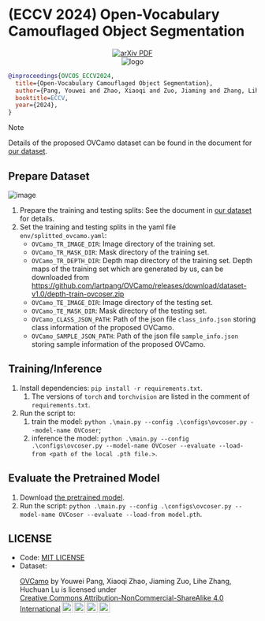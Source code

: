 # (ECCV 2024) Open-Vocabulary Camouflaged Object Segmentation

<p align="center">
   <a href='https://arxiv.org/abs/2311.11241'>
      <img src='https://img.shields.io/badge/Paper-PDF-red?style=flat&logo=arXiv&logoColor=red' alt='arXiv PDF'>
   </a>
   <br/>
   <img src='https://github.com/lartpang/OVCamo/assets/26847524/d2c474f2-4bde-455c-af71-e0761e57a574' alt='logo'>
</p>


```bibtex
@inproceedings{OVCOS_ECCV2024,
  title={Open-Vocabulary Camouflaged Object Segmentation},
  author={Pang, Youwei and Zhao, Xiaoqi and Zuo, Jiaming and Zhang, Lihe and Lu, Huchuan},
  booktitle=ECCV,
  year={2024},
}
```

> [!note]
>
> Details of the proposed OVCamo dataset can be found in the document for [our dataset](https://github.com/lartpang/OVCamo/releases/download/dataset-v1.0/ovcamo.zip).

## Prepare Dataset

![image](https://github.com/lartpang/OVCamo/assets/26847524/92f5f7e8-55a9-4d7e-bc41-264d255af658)

1. Prepare the training and testing splits: See the document in [our dataset](https://github.com/lartpang/OVCamo/releases/download/dataset-v1.0/ovcamo.zip) for details.
2. Set the training and testing splits in the yaml file `env/splitted_ovcamo.yaml`:
   - `OVCamo_TR_IMAGE_DIR`: Image directory of the training set.
   - `OVCamo_TR_MASK_DIR`: Mask directory of the training set.
   - `OVCamo_TR_DEPTH_DIR`: Depth map directory of the training set. Depth maps of the training set which are generated by us, can be downloaded from <https://github.com/lartpang/OVCamo/releases/download/dataset-v1.0/depth-train-ovcoser.zip>
   - `OVCamo_TE_IMAGE_DIR`: Image directory of the testing set.
   - `OVCamo_TE_MASK_DIR`: Mask directory of the testing set.
   - `OVCamo_CLASS_JSON_PATH`: Path of the json file `class_info.json` storing class information of the proposed OVCamo.
   - `OVCamo_SAMPLE_JSON_PATH`: Path of the json file `sample_info.json` storing sample information of the proposed OVCamo.

## Training/Inference

1. Install dependencies: `pip install -r requirements.txt`.
   1. The versions of `torch` and `torchvision` are listed in the comment of  `requirements.txt`.
2. Run the script to:
   1. train the model: `python .\main.py --config .\configs\ovcoser.py --model-name OVCoser`;
   2. inference the model: `python .\main.py --config .\configs\ovcoser.py --model-name OVCoser --evaluate --load-from <path of the local .pth file.>`.

## Evaluate the Pretrained Model

1. Download [the pretrained model](https://github.com/lartpang/OVCamo/releases/download/model-v1.0/model.pth).
2. Run the script: `python .\main.py --config .\configs\ovcoser.py --model-name OVCoser --evaluate --load-from model.pth`.

## LICENSE

- Code: [MIT LICENSE](./LICENSE)
- Dataset: <p xmlns:cc="http://creativecommons.org/ns#" xmlns:dct="http://purl.org/dc/terms/"><a property="dct:title" rel="cc:attributionURL" href="https://github.com/lartpang/OVCamo">OVCamo</a> by <span property="cc:attributionName">Youwei Pang, Xiaoqi Zhao, Jiaming Zuo, Lihe Zhang, Huchuan Lu</span> is licensed under <a href="https://creativecommons.org/licenses/by-nc-sa/4.0/?ref=chooser-v1" target="_blank" rel="license noopener noreferrer" style="display:inline-block;">Creative Commons Attribution-NonCommercial-ShareAlike 4.0 International<img style="height:22px!important;margin-left:3px;vertical-align:text-bottom;" src="https://mirrors.creativecommons.org/presskit/icons/cc.svg?ref=chooser-v1" alt=""><img style="height:22px!important;margin-left:3px;vertical-align:text-bottom;" src="https://mirrors.creativecommons.org/presskit/icons/by.svg?ref=chooser-v1" alt=""><img style="height:22px!important;margin-left:3px;vertical-align:text-bottom;" src="https://mirrors.creativecommons.org/presskit/icons/nc.svg?ref=chooser-v1" alt=""><img style="height:22px!important;margin-left:3px;vertical-align:text-bottom;" src="https://mirrors.creativecommons.org/presskit/icons/sa.svg?ref=chooser-v1" alt=""></a></p>
